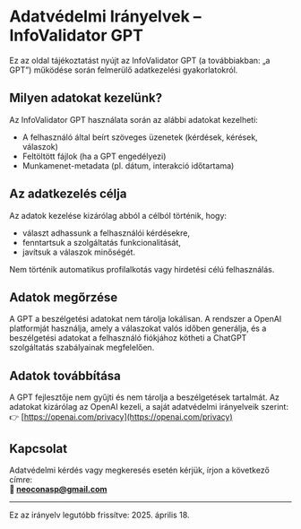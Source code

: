 # Adatvédelmi Irányelvek – InfoValidator GPT

Ez az oldal tájékoztatást nyújt az InfoValidator GPT (a továbbiakban: „a GPT”) működése során felmerülő adatkezelési gyakorlatokról.

## Milyen adatokat kezelünk?

Az InfoValidator GPT használata során az alábbi adatokat kezelheti:
- A felhasználó által beírt szöveges üzenetek (kérdések, kérések, válaszok)
- Feltöltött fájlok (ha a GPT engedélyezi)
- Munkamenet-metadata (pl. dátum, interakció időtartama)

## Az adatkezelés célja

Az adatok kezelése kizárólag abból a célból történik, hogy:
- választ adhassunk a felhasználói kérdésekre,
- fenntartsuk a szolgáltatás funkcionalitását,
- javítsuk a válaszok minőségét.

Nem történik automatikus profilalkotás vagy hirdetési célú felhasználás.

## Adatok megőrzése

A GPT a beszélgetési adatokat nem tárolja lokálisan. A rendszer a OpenAI platformját használja, amely a válaszokat valós időben generálja, és a beszélgetési adatokat a felhasználó fiókjához kötheti a ChatGPT szolgáltatás szabályainak megfelelően.

## Adatok továbbítása

A GPT fejlesztője nem gyűjti és nem tárolja a beszélgetések tartalmát. Az adatokat kizárólag az OpenAI kezeli, a saját adatvédelmi irányelveik szerint:
👉 [https://openai.com/privacy](https://openai.com/privacy)

## Kapcsolat

Adatvédelmi kérdés vagy megkeresés esetén kérjük, írjon a következő címre:  
**📧 neoconasp@gmail.com**

---

Ez az irányelv legutóbb frissítve: 2025. április 18.

